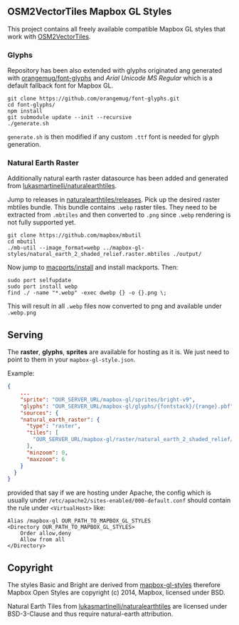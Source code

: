 ## OSM2VectorTiles Mapbox GL Styles

This project contains all freely available compatible Mapbox GL styles that work with [OSM2VectorTiles](http://osm2vectortiles.org/).

### Glyphs ###

Repository has been also extended with glyphs originated ang generated with [orangemug/font-glyphs](https://github.com/orangemug/font-glyphs) and _Arial Unicode MS Regular_ which is a default fallback font for Mapbox GL. 

```shell
git clone https://github.com/orangemug/font-glyphs.git
cd font-glyphs/
npm install
git submodule update --init --recursive
./generate.sh
```
`generate.sh` is then modified if any custom `.ttf` font is needed for glyph generation.

### Natural Earth Raster ###

Additionally natural earth raster datasource has been added and generated from [lukasmartinelli/naturalearthtiles](https://github.com/lukasmartinelli/naturalearthtiles). 

Jump to releases in [naturalearthtiles/releases](https://github.com/lukasmartinelli/naturalearthtiles/releases). Pick up the desired raster mbtiles bundle. This bundle contains `.webp` raster tiles. They need to be extracted from `.mbtiles` and then converted to `.png` since `.webp` rendering is not fully supported yet.  

```shell
git clone https://github.com/mapbox/mbutil
cd mbutil
./mb-util --image_format=webp ../mapbox-gl-styles/natural_earth_2_shaded_relief.raster.mbtiles ./output/
```
Now jump to [macports/install](https://www.macports.org/install.php) and install mackports. Then:

```shell
sudo port selfupdate
sudo port install webp
find ./ -name "*.webp" -exec dwebp {} -o {}.png \;
``` 
This will result in all `.webp` files now converted to png and available under `.webp.png`

## Serving
The **raster**, **glyphs**, **sprites** are available for hosting as it is. 
We just need to point to them in your `mapbox-gl-style.json`.

Example:

```json
{
	...
	"sprite": "OUR_SERVER_URL/mapbox-gl/sprites/bright-v9",
	"glyphs": "OUR_SERVER_URL/mapbox-gl/glyphs/{fontstack}/{range}.pbf",
	"sources": {
    "natural_earth_raster": {
      "type": "raster",
      "tiles": [
        "OUR_SERVER_URL/mapbox-gl/raster/natural_earth_2_shaded_relief/{z}/{x}/{y}.webp.png"
      ],
      "minzoom": 0,
      "maxzoom": 6
    }
  }
}
```
 
provided that say if we are hosting under Apache, the config which is usually under `/etc/apache2/sites-enabled/000-default.conf` should contain the rule under `<VirtualHost>` like:

```
Alias /mapbox-gl OUR_PATH_TO_MAPBOX_GL_STYLES
<Directory OUR_PATH_TO_MAPBOX_GL_STYLES>
    Order allow,deny
    Allow from all
</Directory>
```
 
## Copyright

The styles Basic and Bright are derived from [mapbox-gl-styles](https://github.com/mapbox/mapbox-gl-styles)
therefore Mapbox Open Styles are copyright (c) 2014, Mapbox, licensed under BSD. 

Natural Earth Tiles from [lukasmartinelli/naturalearthtiles](https://github.com/lukasmartinelli/naturalearthtiles) are licensed under BSD-3-Clause and thus require natural-earth attribution.

